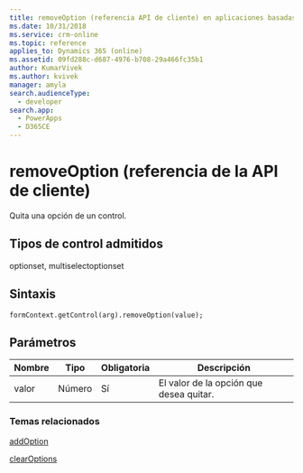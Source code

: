 ```yaml
---
title: removeOption (referencia API de cliente) en aplicaciones basadas en modelo| MicrosoftDocs
ms.date: 10/31/2018
ms.service: crm-online
ms.topic: reference
applies_to: Dynamics 365 (online)
ms.assetid: 09fd288c-d687-4976-b708-29a466fc35b1
author: KumarVivek
ms.author: kvivek
manager: amyla
search.audienceType:
  - developer
search.app:
  - PowerApps
  - D365CE
---
```

# <a name="removeoption-client-api-reference"></a>removeOption (referencia de la API de cliente)



Quita una opción de un control. 

## <a name="control-types-supported"></a>Tipos de control admitidos

optionset, multiselectoptionset

## <a name="syntax"></a>Sintaxis

`formContext.getControl(arg).removeOption(value);`

## <a name="parameters"></a>Parámetros

|Nombre | Tipo | Obligatoria | Descripción|
|--|--|--|--|
|valor |Número |Sí|El valor de la opción que desea quitar.|

### <a name="related-topics"></a>Temas relacionados

[addOption](addOption.md)

[clearOptions](clearOptions.md)

 


